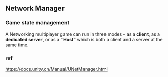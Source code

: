 ## Network Manager

### Game state management
A Networking multiplayer game can run in three modes - as a **client**, as a **dedicated server**, or as a **"Host"** which is both a client and a server at the same time.


### ref 
https://docs.unity.cn/Manual/UNetManager.html

